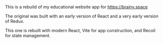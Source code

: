 This is a rebuild of my educational website app for https://brainy.space

The original was built with an early version of React and a very early version of Redux.

This one is rebuilt with modern React, Vite for app construction, and Recoil for state management.
